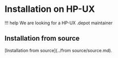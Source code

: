 # Installation on HP-UX

!!! help
    We are looking for a HP-UX .depot maintainer

## Installation from source

[Installation from source](../from source/source.md).
